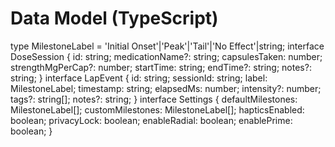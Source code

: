 # Data Model (TypeScript)
type MilestoneLabel = 'Initial Onset'|'Peak'|'Tail'|'No Effect'|string;
interface DoseSession { id: string; medicationName?: string; capsulesTaken: number; strengthMgPerCap?: number; startTime: string; endTime?: string; notes?: string; }
interface LapEvent { id: string; sessionId: string; label: MilestoneLabel; timestamp: string; elapsedMs: number; intensity?: number; tags?: string[]; notes?: string; }
interface Settings { defaultMilestones: MilestoneLabel[]; customMilestones: MilestoneLabel[]; hapticsEnabled: boolean; privacyLock: boolean; enableRadial: boolean; enablePrime: boolean; }
